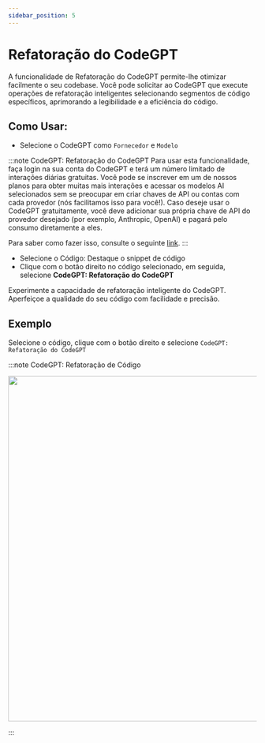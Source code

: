 ```yaml
---
sidebar_position: 5
---
```


# Refatoração do CodeGPT

A funcionalidade de Refatoração do CodeGPT permite-lhe otimizar facilmente o seu codebase. Você pode solicitar ao CodeGPT que execute operações de refatoração inteligentes selecionando segmentos de código específicos, aprimorando a legibilidade e a eficiência do código.

## Como Usar:

- Selecione o CodeGPT como `Fornecedor` e `Modelo`

:::note CodeGPT: Refatoração do CodeGPT
Para usar esta funcionalidade, faça login na sua conta do CodeGPT e terá um número limitado de interações diárias gratuitas. Você pode se inscrever em um de nossos planos para obter muitas mais interações e acessar os modelos AI selecionados sem se preocupar em criar chaves de API ou contas com cada provedor (nós facilitamos isso para você!). Caso deseje usar o CodeGPT gratuitamente, você deve adicionar sua própria chave de API do provedor desejado (por exemplo, Anthropic, OpenAI) e pagará pelo consumo diretamente a eles.

Para saber como fazer isso, consulte o seguinte [link](https://help.codegpt.co/en/articles/9939744-connect-codegpt-to-vscode).
:::

- Selecione o Código: Destaque o snippet de código
- Clique com o botão direito no código selecionado, em seguida, selecione **CodeGPT: Refatoração do CodeGPT**

Experimente a capacidade de refatoração inteligente do CodeGPT. Aperfeiçoe a qualidade do seu código com facilidade e precisão.

## Exemplo

Selecione o código, clique com o botão direito e selecione `CodeGPT: Refatoração do CodeGPT`

:::note CodeGPT: Refatoração de Código

<p align="center">
  <img width="950" height="700" src="https://github.com/davila7/code-gpt-docs/assets/37567214/af70248f-b257-44c6-b5e3-8a1c2ba9325c" />
</p>
:::
